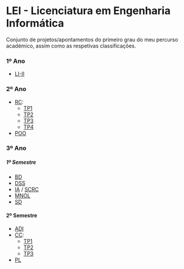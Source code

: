 # LEI - Licenciatura em Engenharia Informática

Conjunto de projetos/apontamentos do primeiro grau do meu percurso académico, assim como as respetivas classificações.

### 1º Ano
 - [LI-II](https://github.com/AITK42/LEI/tree/main/2o%20Ano/LI-II)

### 2º Ano
 - [RC](https://github.com/AITK42/LEI/tree/main/2o%20Ano/RC):
   - [TP1](https://github.com/AITK42/LEI/tree/main/2o%20Ano/RC/TP1)
   - [TP2](https://github.com/AITK42/LEI/tree/main/2o%20Ano/RC/TP2)
   - [TP3](https://github.com/AITK42/LEI/tree/main/2o%20Ano/RC/TP3)
   - [TP4](https://github.com/AITK42/LEI/tree/main/2o%20Ano/RC/TP4)
 - [POO](https://github.com/AITK42/LEI/tree/main/2o%20Ano/POO)

### 3º Ano
  ##### 1º Semestre

 - [BD](https://github.com/AITK42/LEI/tree/main/3o%20Ano/BD)
 - [DSS](https://github.com/AITK42/LEI/tree/main/3o%20Ano/DSS)
 - [IA](https://github.com/AITK42/LEI/tree/main/3o%20Ano/IA) / [SCRC](https://github.com/AITK42/LEI/tree/main/3o%20Ano/SRCR)
 - [MNOL](https://github.com/AITK42/LEI/tree/main/3o%20Ano/MNOL)
 - [SD](https://github.com/AITK42/LEI/tree/main/3o%20Ano/SD)

  #### 2º Semestre
 - [ADI](https://github.com/AITK42/LEI/tree/main/3o%20Ano/ADI)
 - [CC](https://github.com/AITK42/LEI/tree/main/3o%20Ano/CC):
   - [TP1](https://github.com/AITK42/LEI/tree/main/3o%20Ano/CC/TP1)
   - [TP2](https://github.com/AITK42/LEI/tree/main/3o%20Ano/CC/TP2)
   - [TP3](https://github.com/AITK42/LEI/tree/main/3o%20Ano/CC/TP3)
 - [PL](https://github.com/AITK42/LEI/tree/main/3o%20Ano/PL)
 
      
